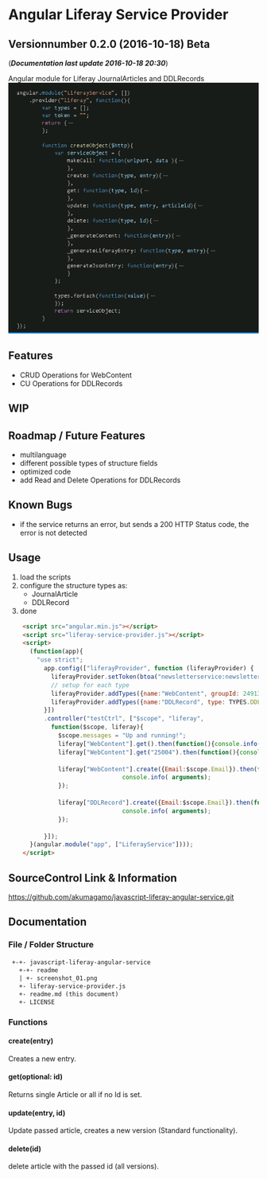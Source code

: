 # Angular Liferay Service Provider
## Versionnumber 0.2.0 (2016-10-18) Beta
(***Documentation last update 2016-10-18 20:30***)

Angular module for Liferay JournalArticles and DDLRecords   
![Screenshot Code](https://raw.githubusercontent.com/akumagamo/javascript-liferay-angular-service/master/readme/screenshot_01.png "Screenshot from Code")  

## Features
* CRUD Operations for WebContent
* CU Operations for DDLRecords

## WIP    

## Roadmap / Future Features
* multilanguage
* different possible types of structure fields
* optimized code
* add Read and Delete Operations for DDLRecords

## Known Bugs
* if the service returns an error, but sends a 200 HTTP Status code, the error is not detected

## Usage
1) load the scripts
2) configure the structure types as:
    * JournalArticle
    * DDLRecord
3) done

```HTML
    <script src="angular.min.js"></script>
    <script src="liferay-service-provider.js"></script>
    <script>
      (function(app){
        "use strict";	
          app.config(["liferayProvider", function (liferayProvider) {
            liferayProvider.setToken(btoa("newsletterservice:newsletterservice"));
            // setup for each type
            liferayProvider.addTypes({name:"WebContent", groupId: 24913, folderId: 24927, structureId: 24930, templateId: 24932});
            liferayProvider.addTypes({name:"DDLRecord", type: TYPES.DDLRECORD, groupId: 24913, recordSetId: 25719});
          }])
          .controller("testCtrl", ["$scope", "liferay", 
            function($scope, liferay){
              $scope.messages = "Up and running!";
              liferay["WebContent"].get().then(function(){console.info(arguments[0]);});
              liferay["WebContent"].get("25004").then(function(){console.info(arguments[0]);});

              liferay["WebContent"].create({Email:$scope.Email}).then(function(){
							    console.info( arguments);
              });

              liferay["DDLRecord"].create({Email:$scope.Email}).then(function(){
							    console.info( arguments);
              });
            
          }]);
      }(angular.module("app", ["LiferayService"])));
    </script>
```

## SourceControl Link & Information
https://github.com/akumagamo/javascript-liferay-angular-service.git

## Documentation

### File / Folder Structure

     +-+- javascript-liferay-angular-service
       +-+- readme
       | +- screenshot_01.png
       +- liferay-service-provider.js
       +- readme.md (this document)
       +- LICENSE

### Functions

#### create(entry)
Creates a new entry.

#### get(optional: id)
Returns single Article or all if no Id is set.

#### update(entry, id)
Update passed article, creates a new version (Standard functionality).

#### delete(id)
delete article with the passed id (all versions).
